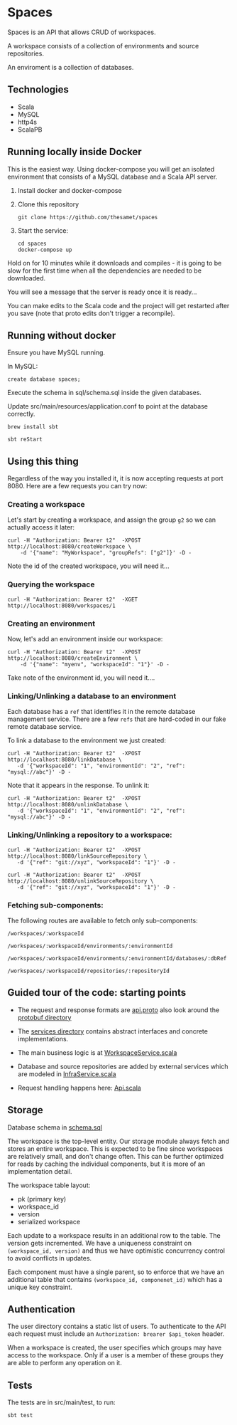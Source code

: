 # Spaces

Spaces is an API that allows CRUD of workspaces.

A workspace consists of a collection of environments and source repositories.

An enviroment is a collection of databases.

## Technologies

- Scala
- MySQL
- http4s
- ScalaPB

## Running locally inside Docker

This is the easiest way. Using docker-compose you will get an isolated
environment that consists of a MySQL database and a Scala API server.

1. Install docker and docker-compose

2. Clone this repository

       git clone https://github.com/thesamet/spaces

3. Start the service:

       cd spaces
       docker-compose up

Hold on for 10 minutes while it downloads and compiles - it is going to be slow for
the first time when all the dependencies are needed to be downloaded. 

You will see a message that the server is ready once it is ready...

You can make edits to the Scala code and the project will get restarted after you save 
(note that proto edits don't trigger a recompile).

## Running without docker

Ensure you have MySQL running.

In MySQL:

    create database spaces;

Execute the schema in sql/schema.sql inside the given databases.

Update src/main/resources/application.conf to point at the database correctly.

    brew install sbt

    sbt reStart

## Using this thing

Regardless of the way you installed it, it is now accepting requests at port
8080.  Here are a few requests you can try now:

### Creating a workspace

Let's start by creating a workspace, and assign the group `g2` so we can
actually access it later:

    curl -H "Authorization: Bearer t2"  -XPOST http://localhost:8080/createWorkspace \
        -d '{"name": "MyWorkspace", "groupRefs": ["g2"]}' -D -

Note the id of the created workspace, you will need it...

### Querying the workspace

    curl -H "Authorization: Bearer t2"  -XGET http://localhost:8080/workspaces/1

### Creating an environment

Now, let's add an environment inside our workspace:

    curl -H "Authorization: Bearer t2"  -XPOST http://localhost:8080/createEnvironment \
        -d '{"name": "myenv", "workspaceId": "1"}' -D -

Take note of the environment id, you will need it....

### Linking/Unlinking a database to an environment

Each database has a `ref` that identifies it in the remote database management
service. There are a few `refs` that are hard-coded in our fake remote
database service.

To link a database to the environment we just created:

    curl -H "Authorization: Bearer t2"  -XPOST http://localhost:8080/linkDatabase \
       -d '{"workspaceId": "1", "environmentId": "2", "ref": "mysql://abc"}' -D -

Note that it appears in the response.  To unlink it:

    curl -H "Authorization: Bearer t2"  -XPOST http://localhost:8080/unlinkDatabase \
       -d '{"workspaceId": "1", "environmentId": "2", "ref": "mysql://abc"}' -D -

### Linking/Unlinking a repository to a workspace:

    curl -H "Authorization: Bearer t2"  -XPOST http://localhost:8080/linkSourceRepository \
       -d '{"ref": "git://xyz", "workspaceId": "1"}' -D -

    curl -H "Authorization: Bearer t2"  -XPOST http://localhost:8080/unlinkSourceRepository \
       -d '{"ref": "git://xyz", "workspaceId": "1"}' -D -

### Fetching sub-components:

The following routes are available to fetch only sub-components:

    /workspaces/:workspaceId

    /workspaces/:workspaceId/environments/:environmentId

    /workspaces/:workspaceId/environments/:environmentId/databases/:dbRef

    /workspaces/:workspaceId/repositories/:repositoryId

## Guided tour of the code: starting points

- The request and response formats are [api.proto](https://github.com/thesamet/spaces/blob/master/src/main/protobuf/api.proto)
  also look around the [protobuf directory](https://github.com/thesamet/spaces/blob/master/src/main/protobuf)

- The [services directory](https://github.com/thesamet/spaces/tree/master/src/main/scala/spaces/services) contains abstract interfaces and concrete
  implementations.

- The main business logic is at [WorkspaceService.scala](https://github.com/thesamet/spaces/blob/master/src/main/scala/spaces/services/WorkspaceService.scala)

- Database and source repositories are added by external services which are
  modeled in
  [InfraService.scala](https://github.com/thesamet/spaces/blob/master/src/main/scala/spaces/services/InfraService.scala)

- Request handling happens here: [Api.scala](https://github.com/thesamet/spaces/blob/master/src/main/scala/spaces/api/Api.scala)

## Storage

Database schema in [schema.sql](https://github.com/thesamet/spaces/blob/master/sql/schema.sql)

The workspace is the top-level entity. Our storage module always fetch and
stores an entire workspace. This is expected to be fine since workspaces are
relatively small, and don't change often. This can be further optimized for
reads by caching the individual components, but it is more of an
implementation detail.

The workspace table layout:
- pk (primary key)
- workspace_id
- version
- serialized workspace

Each update to a workspace results in an additional row to the table. The version gets
incremented. We have a uniqueness constraint on `(workspace_id, version)`  and thus we have
optimistic concurrency control to avoid conflicts in updates.

Each component must have a single parent, so to enforce that we have an additional
table that contains `(workspace_id, componenet_id)` which has a unique key constraint.

## Authentication

The user directory contains a static list of users. To authenticate to the API
each request must include an `Authorization: brearer $api_token` header.

When a workspace is created, the user specifies which groups may have access
to the workspace. Only if a user is a member of these groups they are able to
perform any operation on it.

## Tests

The tests are in src/main/test, to run:

    sbt test
